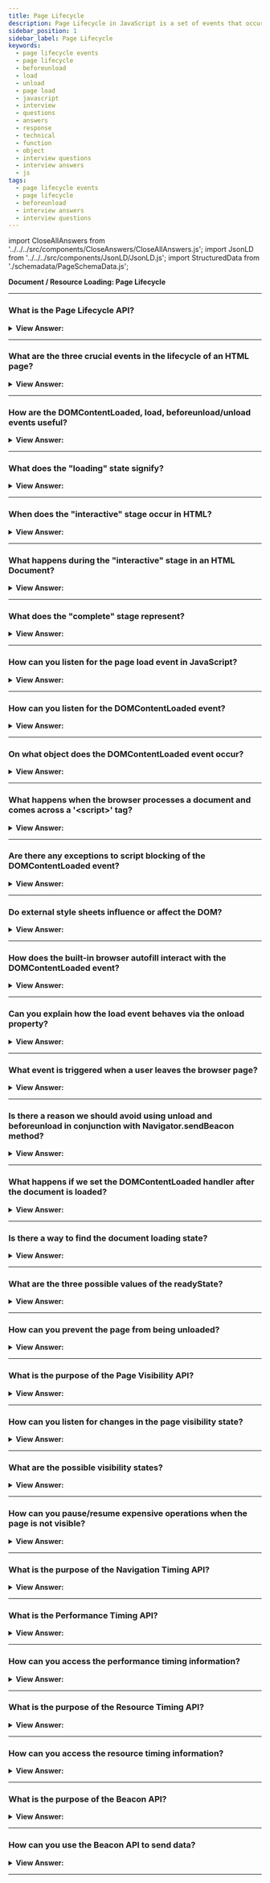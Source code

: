 ```yaml
---
title: Page Lifecycle
description: Page Lifecycle in JavaScript is a set of events that occur when a page is loaded. They are triggered by the browser. - JavaScript Interview Questions & Answers
sidebar_position: 1
sidebar_label: Page Lifecycle
keywords:
  - page lifecycle events
  - page lifecycle
  - beforeunload
  - load
  - unload
  - page load
  - javascript
  - interview
  - questions
  - answers
  - response
  - technical
  - function
  - object
  - interview questions
  - interview answers
  - js
tags:
  - page lifecycle events
  - page lifecycle
  - beforeunload
  - interview answers
  - interview questions
---
```


import CloseAllAnswers from '../../../src/components/CloseAnswers/CloseAllAnswers.js';
import JsonLD from '../../../src/components/JsonLD/JsonLD.js';
import StructuredData from './schemadata/PageSchemaData.js';

<JsonLD data={StructuredData} />

<head>
  <title>Page Lifecycle in JavaScript | Frontend Interview Answers</title>
</head>

**Document / Resource Loading: Page Lifecycle**

<CloseAllAnswers />

---

### What is the Page Lifecycle API?

<details>
  <summary><strong>View Answer:</strong></summary>
  <div>
  <div><strong>Interview Response:</strong> The Page Lifecycle API in JavaScript provides events and methods for observing and responding to changes in a webpage's lifecycle, such as when it's loaded, becomes active/inactive, is hidden/visible, or is about to be unloaded.
  </div>
  </div>
</details>

---

### What are the three crucial events in the lifecycle of an HTML page?

<details>
  <summary><strong>View Answer:</strong></summary>
  <div>
  <div><strong>Interview Response:</strong> The three crucial events in the lifecycle of an HTML page are: `DOMContentLoaded` (HTML parsed), `load` (resources loaded), and `beforeunload/unload` (user navigates away).
    </div><br />
  <div><strong>Technical Response:</strong> The lifecycle of an HTML page has three critical events, including the DOMContentLoaded, load, and beforeunload/unload. DOMContentLoaded occurs when the browser fully loads HTML, and the DOM tree completely builds, but external resources like pictures &#8249;img&#8250; and stylesheets may not yet have loaded. The load is not only HTML is loaded but also all the external resources: images, styles, and others. The beforeunload/unload state happens when the user is leaving the page.
    </div><br />
  <div><strong className="codeExample">Code Example:</strong><br /><br />

  <div></div>

The three crucial events in the lifecycle of an HTML page are:

1. Loading the HTML: This occurs when the browser requests the page from the server. The server then sends the HTML content to the browser.

2. DOMContentLoaded: This event occurs when the browser finishes parsing the HTML of the page, creating the Document Object Model (DOM).

3. Load: This event is fired when the page has been fully loaded, including all scripts, stylesheets, images, and other resources.

Here is a simple JavaScript example that demonstrates these three events:

```html
<!DOCTYPE html>
<html>
    <head>
        <title>Page Lifecycle Events</title>
        <style>
            body {
                font-family: Arial, sans-serif;
            }
        </style>
        <script>
            document.onreadystatechange = function () {
                if (document.readyState === "interactive") {
                    console.log("HTML document has been completely loaded and parsed, without waiting for stylesheets, images, and subframes to finish loading.");
                }
                else if (document.readyState === "complete") {
                    console.log("The page and all related resources such as stylesheets and images have been completely loaded.");
                }
            }

            document.addEventListener("DOMContentLoaded", function() {
                console.log("DOM fully loaded and parsed");
            });

            window.addEventListener("load", function() {
                console.log("All resources have finished loading!");
            });
        </script>
    </head>
    <body>
        <h1>Welcome to my website!</h1>
        <img src="example.jpg" alt="Example image">
    </body>
</html>
```

Output:

```html
"HTML document has been completely loaded and parsed, without waiting for stylesheets, images, and subframes to finish loading."
"DOM fully loaded and parsed"
"The page and all related resources such as stylesheets and images have been completely loaded."
"All resources have finished loading!"
```

In this example, the `readystatechange` event listener is used to detect the interactive and complete states, which correspond to the HTML loading event and the Load event, respectively. The `DOMContentLoaded` event listener is used to detect when the DOM is fully loaded and parsed.

---

:::ntoe
Note that the `window.onload` event won't fire until all resources (e.g., images, stylesheets) have finished loading, not just the DOM.
:::

  </div>
  </div>
</details>

---

### How are the DOMContentLoaded, load, beforeunload/unload events useful?

<details>
  <summary><strong>View Answer:</strong></summary>
  <div>
  <div><strong>Interview Response:</strong> DOMContentLoaded is used when initial HTML is fully loaded and parsed, enabling early interaction. The 'load' event fires when all resources are loaded. 'beforeunload/unload' events allow cleanup or confirmation before leaving a page.
    </div><br/>
  <div><strong>Technical Response:</strong> Each HTML lifecycle event is helpful in its way. The DOMContentLoaded event is when the DOM is ready, so the handler can lookup DOM nodes and initialize the interface. The load event is when external resources are loaded, so styles are applied and image sizes are known. The beforeunload event occurs when the user is leaving, we can check if the user saved the changes and ask them whether they want to leave. The unload event occurs when the user has almost left, but we still can initiate some operations, such as sending out statistics.
    </div>
  </div>
</details>

---

### What does the "loading" state signify?

<details>
  <summary><strong>View Answer:</strong></summary>
  <div>
  <div><strong>Interview Response:</strong> The "loading" stage in HTML signifies that the browser is in the process of loading the HTML document but has not completed parsing the DOM tree yet. The browser is fetching the page's resources, such as HTML, CSS, and JavaScript files.
  </div><br />
  <div><strong className="codeExample">Code Example:</strong><br /><br />

  <div></div>

```javascript
if (document.readyState === "loading") {   // Checking if document is still loading
  console.log("The document is currently loading.");
} else { 
  console.log("The document has finished loading.");
}
```

This code logs a message to the console based on whether the document is still loading or has finished loading. The `readyState` property of the `document` object is used to get the current loading state of the document.

  </div>
  </div>
</details>

---

### When does the "interactive" stage occur in HTML?

<details>
  <summary><strong>View Answer:</strong></summary>
  <div>
  <div><strong>Interview Response:</strong> The "interactive" stage in HTML occurs when the document has been fully read and parsed, but sub-resources such as images, stylesheets, and scripts may still be loading.
  </div><br />
  <div><strong className="codeExample">Code Example:</strong><br /><br />

  <div></div>

```javascript
document.onreadystatechange = function () {
    if (document.readyState === "interactive") {
        console.log("The document has been fully read and parsed, sub-resources are still loading.");
    }
}
```

In this code, an event listener is set on `document.onreadystatechange` to log a message when the `readyState` property of the document object becomes "interactive", indicating that the HTML has been parsed but some resources may still be loading.

  </div>
  </div>
</details>

---

### What happens during the "interactive" stage in an HTML Document?

<details>
  <summary><strong>View Answer:</strong></summary>
  <div>
  <div><strong>Interview Response:</strong> During the "interactive" stage in an HTML Document, the browser has parsed the HTML and built the DOM, but is still loading and processing sub-resources like images, stylesheets, and scripts.
  </div>
  </div>
</details>

---

### What does the "complete" stage represent?

<details>
  <summary><strong>View Answer:</strong></summary>
  <div>
  <div><strong>Interview Response:</strong> The "complete" stage in HTML represents the state where the entire page, including all dependent resources like images, stylesheets, and scripts, has been fully loaded and rendered.
  </div><br />
  <div><strong className="codeExample">Code Example:</strong><br /><br />

  <div></div>

```javascript
document.onreadystatechange = function () {
    if (document.readyState === "complete") {
        console.log("The entire page, including all dependent resources, has been fully loaded and rendered.");
    }
}
```

In this code, an event listener is set on `document.onreadystatechange` to log a message when the `readyState` property of the document object becomes "complete", indicating that all resources including images, stylesheets, and scripts are fully loaded and rendered.

  </div>
  </div>
</details>

---

### How can you listen for the page load event in JavaScript?

<details>
  <summary><strong>View Answer:</strong></summary>
  <div>
  <div><strong>Interview Response:</strong> In JavaScript, you can listen for the page load event using the `window.onload` event or `addEventListener` method.
  </div><br />
  <div><strong className="codeExample">Code Example:</strong><br /><br />

  <div></div>

Here is a JavaScript code example that listens for the page load event:

```javascript
window.addEventListener('load', function() {
    console.log('The page has fully loaded');
});
```

In this example, we're using `addEventListener` on the `window` object to listen for the `load` event, which is fired when the entire page loads, including its content (images, CSS, scripts, etc.). When this event fires, it logs a message to the console.

  </div>
  </div>
</details>

---

### How can you listen for the DOMContentLoaded event?

<details>
  <summary><strong>View Answer:</strong></summary>
  <div>
  <div><strong>Interview Response:</strong> To listen for the `DOMContentLoaded` event in JavaScript, you attach an event listener to the document that responds when the `DOMContentLoaded` event is fired, which indicates the DOM is fully loaded.
  </div><br />
  <div><strong className="codeExample">Code Example:</strong><br /><br />

  <div></div>

```javascript
document.addEventListener('DOMContentLoaded', function() {
    console.log('DOM fully loaded and parsed');
});
```

In this example, `addEventListener` is used on the `document` object to listen for the `DOMContentLoaded` event, which is fired when the initial HTML document has been completely loaded and parsed, but sub-resources like stylesheets, images, and scripts may not have finished loading. When this event fires, it logs a message to the console.

  </div>
  </div>
</details>

---

### On what object does the DOMContentLoaded event occur?

<details>
  <summary><strong>View Answer:</strong></summary>
  <div>
  <div><strong>Interview Response:</strong> The `DOMContentLoaded` event occurs on the `document` object in JavaScript, indicating that the initial HTML document has been completely loaded and parsed.
    </div><br />
  <div><strong className="codeExample">Code Example:</strong><br /><br />

  <div></div>

```html
<script>
  function ready() {
    console.log('DOM is ready');

    // image is not yet loaded (unless it was cached), so the size is 0x0
    console.log(`Image size: ${img.offsetWidth}x${img.offsetHeight}`);
  }

  document.addEventListener('DOMContentLoaded', ready);
</script>

<img id="img" src="https://en.js.cx/clipart/train.gif?speed=1&cache=0" />
```

---

:::note
We should note a few peculiarities when we try to solicit information before the page is completely loaded, like image sizes, and the DOM loads first and then images and styles.
:::

  </div>
  </div>
</details>

---

### What happens when the browser processes a document and comes across a '&#60;script&#62;' tag?

<details>
  <summary><strong>View Answer:</strong></summary>
  <div>
  <div><strong>Interview Response:</strong> The browser processes an HTML document from top to bottom. When it encounters a `&#60;script&#62;` tag, it typically stops HTML parsing, fetches (if the script is external), and executes the JavaScript code. Then, it continues with HTML parsing. This behavior can be altered using attributes like `async` and `defer`.
    </div><br />
  <div><strong>Technical Details:</strong> When the browser is processing an HTML page and encounters a &#60;script&#62; tag, it must execute it before continuing to create the DOM. This measure is a precaution since scripts may seek to change the DOM and even document.write into it, forcing DOMContentLoaded to wait. As a result, DOMContentLoaded occurs after such scripts.
    </div><br />
  <div><strong className="codeExample">Here is an example demonstrating this:</strong><br /><br />

  <div></div>

```html
<!DOCTYPE html>
<html>
    <head>
        <title>Script Processing</title>
    </head>
    <body>
        <p id="p1">Hello</p>

        <script>
            // This will execute immediately, updating the text from "Hello" to "Hello, World!"
            document.getElementById("p1").innerHTML += ", World!";
        </script>

        <p id="p2">Goodbye</p>

        <script>
            // This will execute immediately after the previous script, updating the text from "Goodbye" to "Goodbye, World!"
            document.getElementById("p2").innerHTML += ", World!";
        </script>
    </body>
</html>
```

In this example, when the browser encounters the first `<script>` tag, it stops parsing the HTML, executes the JavaScript that modifies the text of the first paragraph, then resumes parsing. The same happens when it encounters the second `<script>` tag.

  </div>
  </div>
</details>

---

### Are there any exceptions to script blocking of the DOMContentLoaded event?

<details>
  <summary><strong>View Answer:</strong></summary>
  <div>
  <div><strong>Interview Response:</strong> Yes, there are exceptions. If the `async` or `defer` attribute is applied to a `&#60;script&#62;`, it doesn't block the DOMContentLoaded event. The `async` attribute allows the script to execute asynchronously as soon as it's available. The `defer` attribute delays script execution until the document has been fully parsed. Also, scripts generated dynamically with the `document.createElement('script')` method and then added to the webpage; don’t block this event.
    </div><br />
  <div><strong className="codeExample">Code Example:</strong><br /><br />

  <div></div>

Here is an example demonstrating this:

```html
<!DOCTYPE html>
<html>
    <head>
        <title>Async and Defer</title>
        <script src="script.js" async></script> <!-- This script doesn't block parsing -->
    </head>
    <body>
        <script src="script2.js" defer></script> <!-- This script doesn't block parsing -->
        
        <script>
            document.addEventListener("DOMContentLoaded", function() {
                console.log("DOM fully loaded and parsed");
            });
        </script>
    </body>
</html>
```

In this example, the `async` and `defer` scripts will not block the DOMContentLoaded event. The DOMContentLoaded event will fire as soon as the document is fully parsed, even if these scripts haven't finished loading or executing.

  </div>
  </div>
</details>

---

### Do external style sheets influence or affect the DOM?

<details>
  <summary><strong>View Answer:</strong></summary>
  <div>
  <div><strong>Interview Response:</strong> Yes, external stylesheets do affect the DOM, but not by altering the structure (elements and their hierarchy). They affect the visual presentation of the DOM by applying styles to the elements. However, they also block rendering and the DOMContentLoaded event until they're loaded, as the browser needs to calculate the styles for each element.
    </div><br />
  <div><strong className="codeExample">Code Example:</strong><br /><br />

  <div></div>

```html
<link type="text/css" rel="stylesheet" href="style.css" />
<script>
  // the script doesn't not execute until the stylesheet is loaded
  alert(getComputedStyle(document.body).marginTop);
</script>
```

  </div>
  </div>
</details>

---

### How does the built-in browser autofill interact with the DOMContentLoaded event?

<details>
  <summary><strong>View Answer:</strong></summary>
  <div>
  <div><strong>Interview Response:</strong> Browser autofill doesn't directly interact with the `DOMContentLoaded` event. When a user interacts with a form, and autofill is invoked, the browser autofills form fields based on stored information. However, with autofill, a challenge is that the `input` event isn't triggered for autofilled fields. You could check the field values after `DOMContentLoaded` if you want to react to autofilled values.
    </div><br/>
  <div><strong>Technical Details:</strong> Firefox, Chrome, and Opera autofill forms on DOMContentLoaded. For instance, if the page has a form with login and password, and the browser remembered the values, then on DOMContentLoaded it may try to autofill them (if approved by the user). So if long-loading scripts postpone DOMContentLoaded, then autofill also awaits until the DOMContentLoaded event.
    </div><br />
  <div><strong className="codeExample">Code Example:</strong><br /><br />

  <div></div>

```html
<!DOCTYPE html>
<html>
    <head>
        <title>Autofill Interaction</title>
    </head>
    <body>
        <form>
            <label for="name">Name:</label>
            <input type="text" id="name" name="name" autocomplete="name">

            <label for="email">Email:</label>
            <input type="text" id="email" name="email" autocomplete="email">

            <input type="submit" value="Submit">
        </form>

        <script>
            document.addEventListener("DOMContentLoaded", function() {
                setTimeout(function() { // Timeout for autofill to occur
                    let nameField = document.getElementById('name');
                    let emailField = document.getElementById('email');
                    console.log(`Name: ${nameField.value}`);
                    console.log(`Email: ${emailField.value}`);
                }, 200);
            });
        </script>
    </body>
</html>
```

In this example, the script listens for the `DOMContentLoaded` event. Then, it waits a bit for the browser to autofill the form fields (if applicable), and finally logs the values of the name and email fields. The `autocomplete` attributes are set to help the browser know what type of information should be autofilled.

  </div>
  </div>
</details>

---

### Can you explain how the load event behaves via the onload property?

<details>
  <summary><strong>View Answer:</strong></summary>
  <div>
  <div><strong>Interview Response:</strong> The load event on the window object triggers when the whole page is loaded, including styles, images, and other resources. This event is available via the onload property.
    </div><br />
  <div><strong className="codeExample">Code Example:</strong><br /><br />

  <div></div>

```html
<script>
  window.onload = function () {
    // same as window.addEventListener('load', (event) => {
    console.log('Page loaded');

    // image is loaded at this time
    console.log(`Image size: ${img.offsetWidth}x${img.offsetHeight}`);
  };
</script>

<img id="img" src="https://en.js.cx/clipart/train.gif?speed=1&cache=0" />
```

  </div>
  </div>
</details>

---

### What event is triggered when a user leaves the browser page?

<details>
  <summary><strong>View Answer:</strong></summary>
  <div>
  <div><strong>Interview Response:</strong> The `beforeunload` and `unload` events are triggered when a user is about to leave a webpage. The `beforeunload` can be used to ask for confirmation before leaving, while `unload` is used for cleanup tasks.
    </div><br />
  <div><strong className="codeExample">Code Example:</strong><br /><br />

  <div></div>

```html
<!DOCTYPE html>
<html>
    <head>
        <title>Page Exit Events</title>
        <script>
            window.addEventListener("beforeunload", function (event) {
                // Cancel the event and show a confirmation dialog
                event.preventDefault();
                event.returnValue = "Do you really want to leave?";
            });

            window.addEventListener("unload", function (event) {
                console.log("Page is being unloaded.");
            });
        </script>
    </head>
    <body>
        <h1>Try leaving this page</h1>
    </body>
</html>
```

In this example, if a user tries to close the tab, refresh the page, or navigate away, they'll see a confirmation dialog due to the `beforeunload` event. The `unload` event also triggers, but you won't see the console log because the page is already unloading. It's mostly used to clean up things like event listeners and running timers.

  </div>
  </div>
</details>

---

### Is there a reason we should avoid using unload and beforeunload in conjunction with Navigator.sendBeacon method?

<details>
  <summary><strong>View Answer:</strong></summary>
  <div>
  <div><strong>Interview Response:</strong> Yes, `unload` and `beforeunload` may not work with `Navigator.sendBeacon` in some browsers, due to their page lifecycle policies. It's recommended to use `visibilitychange` or `pagehide` instead.
    </div><br/>
  <div><strong>Detailed Response:</strong> In many situations, especially on mobile devices, the browser does not fire the unload, beforeunload, or pagehide events. For example, these events do not fire in the following situations. The user loads the page and interacts with it. When they complete, they switch to a different app instead of closing the tab. Later, they close the browser app using the phone's app manager. Additionally, the unload event is incompatible with modern browsers' back/forward cache (bfcache). Using the unload event in conjunction with the sendBeacon method is not recommended.
    </div><br />
  <div><strong className="codeExample">Code Example:</strong><br /><br />

  <div></div>

Sure, here's an example that demonstrates using `visibilitychange` and `pagehide` events with `navigator.sendBeacon()` method:

```javascript
window.addEventListener('visibilitychange', function() {
  if (document.visibilityState === 'hidden') {
    navigator.sendBeacon("/log", "User left the page");
  }
});

window.addEventListener('pagehide', function() {
  navigator.sendBeacon("/log", "Page is being unloaded");
});
```

In some modern browsers like Safari, `unload` and `beforeunload` events don't guarantee the execution of asynchronous requests like `sendBeacon()`. Instead, `visibilitychange` and `pagehide` events provide a more reliable way to ensure the request is made.

---

:::note
It's best to avoid making complex operations, like AJAX requests, inside `unload` or `beforeunload` events. However, `Navigator.sendBeacon()` is specifically designed to be used in these situations where a normal AJAX request might be cancelled because the page is unloading.
:::

  </div>
  </div>
</details>

---

### What happens if we set the DOMContentLoaded handler after the document is loaded?

<details>
  <summary><strong>View Answer:</strong></summary>
  <div>
  <div><strong>Interview Response:</strong> If you set the `DOMContentLoaded` handler after the document is loaded, the handler will not be executed because the event has already occurred and won't be fired again. It needs to be registered before the DOMContentLoaded event is fired.
    </div><br />
  <div><strong className="codeExample">Code Example:</strong><br /><br />

  <div></div>

```html
<!DOCTYPE html>
<html>
    <head>
        <title>DOMContentLoaded Handler</title>
        <script>
            // This event handler will run because it's registered before the DOMContentLoaded event fires
            document.addEventListener("DOMContentLoaded", function() {
                console.log("This will log when the DOM is fully loaded.");
            });
        </script>
    </head>
    <body>
        <h1>Welcome to my website!</h1>
        <script>
            // This event handler won't run because it's registered after the DOMContentLoaded event has already fired
            document.addEventListener("DOMContentLoaded", function() {
                console.log("This won't log because the DOM is already loaded.");
            });
        </script>
    </body>
</html>
```

In this example, the first `DOMContentLoaded` event handler logs a message to the console because it's registered before the event fires. The second handler, registered after the event fires, won't log its message because it missed the event.

  </div>
  </div>
</details>

---

### Is there a way to find the document loading state?

<details>
  <summary><strong>View Answer:</strong></summary>
  <div>
  <div><strong>Interview Response:</strong> Yes, the document.readyState property can be used to determine the loading state of the document. Its value can be "loading" (still loading), "interactive" (DOM is ready), or "complete" (document and resources are loaded).
    </div><br />
    <strong>Syntax: </strong> let string = document.readyState;<br /><br />
  <div><strong className="codeExample">Code Example:</strong><br /><br />

  <div></div>

```html
<!DOCTYPE html>
<html>
    <head>
        <title>Document Loading State</title>
    </head>
    <body>
        <h1>My Web Page</h1>
        <img src="example.jpg" alt="Example image">

        <script>
            document.onreadystatechange = function () {
                console.log("Document state: " + document.readyState);
                if (document.readyState === "interactive") {
                    console.log("Document has been fully read.");
                }
                else if (document.readyState === "complete") {
                    console.log("Document and all sub-resources are now fully loaded.");
                }
            }
        </script>
    </body>
</html>
```

In this example, an `onreadystatechange` event handler is registered, and it logs the current state of the document to the console each time the state changes. When the state changes to `"interactive"`, it logs a message stating that the document has been fully read, and when it changes to `"complete"`, it logs a message stating that the document and all sub-resources are fully loaded.

  </div>
  </div>
</details>

---

### What are the three possible values of the readyState?

<details>
  <summary><strong>View Answer:</strong></summary>
  <div>
  <div><strong>Interview Response:</strong> The three possible values of the readyState property are "loading" (document is still loading), "interactive" (DOM is ready), and "complete" (document and resources are loaded).
    </div><br />
  <div><strong>Technical Response:</strong> The readyState can be one of three possible values, including the loading, interactive, and complete states. The “loading state” is relative to the page still loading. The “interactive state” is when the document has finished loading and parses, but sub-resources such as scripts, images, stylesheets, and frames are still loading. The “complete state” happens when the document and sub-resources have finished loading, and the state indicates that the load event is about to fire.
    </div><br />
  <div><strong className="codeExample">Code Example:</strong><br /><br />

<strong>Syntax: </strong> let string = document.readyState;<br /><br />

  <div></div>

There are three possible values:

1. `"loading"`: The document is still loading.
2. `"interactive"`: The document has been fully read.
3. `"complete"`: The document and all sub-resources have been fully loaded.

**Here's an example:**

```js
function work() {
  /*...*/
}

if (document.readyState == 'loading') {
  // still loading, wait for the event
  document.addEventListener('DOMContentLoaded', work);
} else {
  // DOM is ready!
  work();
}
```

  </div>
  </div>
</details>

---

### How can you prevent the page from being unloaded?

<details>
  <summary><strong>View Answer:</strong></summary>
  <div>
  <div><strong>Interview Response:</strong> You can attempt to prevent the page from being unloaded in JavaScript by using the `beforeunload` event and returning a string from the event handler.
  </div><br />
  <div><strong className="codeExample">Code Example:</strong><br /><br />

  <div></div>

```javascript
window.addEventListener('beforeunload', function (event) {
    // Cancel the event and show a dialog prompt
    event.preventDefault();
    // Chrome requires returnValue to be set
    event.returnValue = '';
});
```

In this code, an event listener is attached to the `beforeunload` event. When the event is fired, which is right before the window is about to be unloaded, it prevents the default action and sets `event.returnValue` to an empty string, which may prompt the user to confirm they really want to leave. Note that this behavior may vary between browsers, and some may not support it at all for user experience reasons.

  </div>
  </div>
</details>

---

### What is the purpose of the Page Visibility API?

<details>
  <summary><strong>View Answer:</strong></summary>
  <div>
  <div><strong>Interview Response:</strong> The Page Visibility API in JavaScript allows developers to observe and react to changes in the visibility of a webpage, optimizing resource usage and user experience.
  </div>
  </div>
</details>

---

### How can you listen for changes in the page visibility state?

<details>
  <summary><strong>View Answer:</strong></summary>
  <div>
  <div><strong>Interview Response:</strong> You can listen for changes in the page visibility state by attaching an event listener to the document that responds to the `visibilitychange` event, indicating a change in the visibility of the page.
  </div><br />
  <div><strong className="codeExample">Code Example:</strong><br /><br />

  <div></div>

```javascript
document.addEventListener('visibilitychange', function() {
    if (document.visibilityState === 'visible') {
        console.log('Page is now visible');
    } else {
        console.log('Page is now hidden');
    }
});
```

In this example, we're using `addEventListener` on the `document` object to listen for the `visibilitychange` event. The callback function checks the `document.visibilityState` property and logs a message depending on whether the page is visible or not.

  </div>
  </div>
</details>

---

### What are the possible visibility states?

<details>
  <summary><strong>View Answer:</strong></summary>
  <div>
  <div><strong>Interview Response:</strong> The possible visibility states for a page in the Page Visibility API are "hidden" (the page is hidden), "visible" (the page is currently visible), and "prerender" (the page is being prerendered), which represent different visibility states a page can be in.
  </div>
  </div>
</details>

---

### How can you pause/resume expensive operations when the page is not visible?

<details>
  <summary><strong>View Answer:</strong></summary>
  <div>
  <div><strong>Interview Response:</strong> You can use the Page Visibility API's `visibilitychange` event to pause/resume expensive operations. When the page is hidden, pause operations; when it's visible, resume them.
  </div><br />
  <div><strong className="codeExample">Code Example:</strong><br /><br />

  <div></div>

Sure, here is a JavaScript code snippet that pauses and resumes an operation based on the visibility of the page:

```javascript
let expensiveOperation = function() {
    // Simulating an expensive operation
    console.log("Running expensive operation");
};

document.addEventListener('visibilitychange', function() {
    if (document.visibilityState === 'hidden') {
        clearInterval(intervalId); // Pausing operation
        console.log("Paused expensive operation");
    } else {
        intervalId = setInterval(expensiveOperation, 1000); // Resuming operation
        console.log("Resumed expensive operation");
    }
});

let intervalId = setInterval(expensiveOperation, 1000); // Start operation
```

In this code, `expensiveOperation` is a function that represents an operation that uses a lot of resources. When the page visibility changes (as detected by the `visibilitychange` event), it checks if the page is hidden and if so, it pauses the operation by clearing the interval. If the page becomes visible again, it resumes the operation by starting the interval again.

  </div>
  </div>
</details>

---

### What is the purpose of the Navigation Timing API?

<details>
  <summary><strong>View Answer:</strong></summary>
  <div>
  <div><strong>Interview Response:</strong> The Navigation Timing API provides data that can be used to measure the performance of a website, such as page load time and other related timings.
  </div><br />
  <div><strong className="codeExample">Code Example:</strong><br /><br />

  <div></div>

```javascript
window.addEventListener('load', function() {
    setTimeout(function() {
        var performance = window.performance;

        if(performance) {
            var timing = performance.timing;
            var loadTime = timing.loadEventEnd - timing.navigationStart;

            console.log('Page load time is ' + loadTime + ' milliseconds.');
        }
    }, 0);
});
```

In this example, once the window's `load` event has fired, it gets the `window.performance` object, which contains timing-related information. Specifically, it calculates the total time taken to load the page (from the start of navigation to when the `load` event ends) and logs it to the console.

  </div>
  </div>
</details>

---

### What is the Performance Timing API?

<details>
  <summary><strong>View Answer:</strong></summary>
  <div>
  <div><strong>Interview Response:</strong> The Performance Timing API, part of the larger Web Performance API, provides data about the time it takes for various parts of a webpage to load, aiding in performance optimization.
  </div>
  </div>
</details>

---

### How can you access the performance timing information?

<details>
  <summary><strong>View Answer:</strong></summary>
  <div>
  <div><strong>Interview Response:</strong> You can access the performance timing information in JavaScript using the `window.performance.timing` object, which provides properties for different timing metrics.
  </div>
  </div>
</details>

---

### What is the purpose of the Resource Timing API?

<details>
  <summary><strong>View Answer:</strong></summary>
  <div>
  <div><strong>Interview Response:</strong> The Resource Timing API provides detailed timing information about the load performance of a webpage's resources such as scripts, CSS, images, aiding in performance optimization.
  </div>
  </div>
</details>

---

### How can you access the resource timing information?

<details>
  <summary><strong>View Answer:</strong></summary>
  <div>
  <div><strong>Interview Response:</strong> You can access the resource timing information in JavaScript using the `window.performance.getEntriesByType('resource')` method, which returns an array of PerformanceResourceTiming objects.
  </div><br />
  <div><strong className="codeExample">Code Example:</strong><br /><br />

  <div></div>

Here's a JavaScript code example that uses the Resource Timing API to get some timing-related metrics for a specific resource:

```javascript
window.addEventListener('load', function() {
    var resourceList = window.performance.getEntriesByType("resource");
    for (let i = 0; i < resourceList.length; i++) {
        if (resourceList[i].name === "http://example.com/my-resource.jpg") {
            console.log("Duration of my-resource.jpg: " + resourceList[i].duration);
            console.log("Response time of my-resource.jpg: " + resourceList[i].responseEnd);
        }
    }
});
```

In this example, once the window's `load` event has fired, it gets a list of all resource timings using `window.performance.getEntriesByType("resource")`. It then goes through this list and for a specific resource (in this case, "<http://example.com/my-resource.jpg>"), it logs the total duration of the request and the time at which the final byte of the response was received.

  </div>
  </div>
</details>

---

### What is the purpose of the Beacon API?

<details>
  <summary><strong>View Answer:</strong></summary>
  <div>
  <div><strong>Interview Response:</strong> The Beacon API in JavaScript allows for the efficient sending of data from the client to the server when a page is unloaded, useful for analytics and diagnostics without delaying the navigation.
  </div>
  </div>
</details>

---

### How can you use the Beacon API to send data?

<details>
  <summary><strong>View Answer:</strong></summary>
  <div>
  <div><strong>Interview Response:</strong> In JavaScript, you can use the `navigator.sendBeacon()` method provided by the Beacon API to send data to a server when the page is unloaded or about to be unloaded.
  </div><br />
  <div><strong className="codeExample">Code Example:</strong><br /><br />

  <div></div>

Here's a JavaScript code example that uses the Beacon API to send data:

```javascript
// Data to send
let data = {
  event: 'button click',
  time: new Date().getTime()
};

// Convert the data to JSON
let jsonData = JSON.stringify(data);

// Send the data
navigator.sendBeacon('https://example.com/collect-data', jsonData);
```

In this example, we first create a data object that represents some data we want to send. We then convert this data to JSON using `JSON.stringify()`. Finally, we send the data to a server using `navigator.sendBeacon()`. The `sendBeacon()` method returns `true` if the user agent is able to successfully queue the data for transfer, `false` otherwise.

  </div>
  </div>
</details>

---
